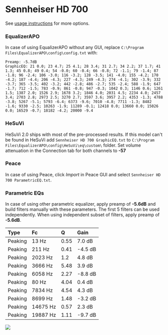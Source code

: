 # Sennheiser HD 700
See [usage instructions](https://github.com/jaakkopasanen/AutoEq#usage) for more options.

### EqualizerAPO
In case of using EqualizerAPO without any GUI, replace `C:\Program Files\EqualizerAPO\config\config.txt`
with:
```
Preamp: -5.7dB
GraphicEQ: 21 0.0; 23 4.7; 25 4.1; 28 3.4; 31 2.7; 34 2.2; 37 1.7; 41 1.3; 45 0.8; 49 0.4; 54 -0.0; 60 -0.4; 66 -0.8; 72 -1.1; 79 -1.4; 87 -1.8; 96 -2.4; 106 -3.0; 116 -3.2; 128 -3.5; 141 -4.0; 155 -4.2; 170 -4.2; 187 -4.4; 206 -4.3; 227 -4.3; 249 -4.3; 274 -4.1; 302 -3.9; 332 -3.7; 365 -3.5; 402 -3.2; 442 -2.8; 486 -2.7; 535 -2.4; 588 -1.9; 647 -1.7; 712 -1.5; 783 -0.9; 861 -0.8; 947 -0.3; 1042 0.3; 1146 0.6; 1261 1.5; 1387 2.0; 1526 2.9; 1678 3.2; 1846 4.0; 2031 4.5; 2234 4.0; 2457 3.4; 2703 2.8; 2973 2.5; 3270 2.7; 3597 3.6; 3957 2.2; 4353 -1.3; 4788 -3.8; 5267 -5.1; 5793 -6.4; 6373 -9.6; 7010 -4.8; 7711 -1.3; 8482 -1.6; 9330 -2.5; 10263 -1.9; 11289 -0.1; 12418 0.0; 13660 0.0; 15026 0.0; 16529 -0.7; 18182 -4.2; 20000 -9.4
```

### HeSuVi
HeSuVi 2.0 ships with most of the pre-processed results. If this model can't be found in HeSuVi add
`Sennheiser HD 700 GraphicEQ.txt` to `C:\Program Files\EqualizerAPO\config\HeSuVi\eq\custom\` folder.
Set volume attenuation in the Connection tab for both channels to **-57**

### Peace
In case of using Peace, click *Import* in Peace GUI and select `Sennheiser HD 700 ParametricEQ.txt`.

### Parametric EQs
In case of using other parametric equalizer, apply preamp of **-5.6dB** and build filters manually
with these parameters. The first 5 filters can be used independently.
When using independent subset of filters, apply preamp of **-5.6dB**.

| Type    | Fc       |    Q | Gain    |
|:--------|:---------|:-----|:--------|
| Peaking | 13 Hz    | 0.55 | 7.0 dB  |
| Peaking | 211 Hz   | 0.41 | -4.5 dB |
| Peaking | 2023 Hz  | 1.2  | 4.8 dB  |
| Peaking | 3666 Hz  | 5.48 | 3.9 dB  |
| Peaking | 6058 Hz  | 2.27 | -8.8 dB |
| Peaking | 80 Hz    | 4.04 | 0.4 dB  |
| Peaking | 7834 Hz  | 4.54 | 4.3 dB  |
| Peaking | 8699 Hz  | 1.48 | -3.2 dB |
| Peaking | 14675 Hz | 0.57 | 2.3 dB  |
| Peaking | 19887 Hz | 1.11 | -9.7 dB |

![](https://raw.githubusercontent.com/jaakkopasanen/AutoEq/master/results/innerfidelity/sbaf-serious/Sennheiser%20HD%20700/Sennheiser%20HD%20700.png)